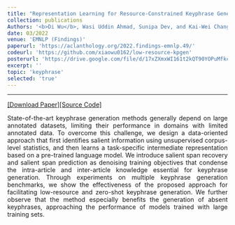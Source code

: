 ```yaml
---
title: "Representation Learning for Resource-Constrained Keyphrase Generation"
collection: publications
Authors: '<b>Di Wu</b>, Wasi Uddin Ahmad, Sunipa Dev, and Kai-Wei Chang.'
date: 03/2022
venue: 'EMNLP (Findings)'
paperurl: 'https://aclanthology.org/2022.findings-emnlp.49/'
codeurl: 'https://github.com/xiaowu0162/low-resource-kpgen'
posterurl: 'https://drive.google.com/file/d/17xZXmxWI161t2kQT90YOPuMfkceAlcAC/view?usp=sharing'
excerpt: ''
topic: 'keyphrase'
selected: 'true'
---
```

---
<a href='https://aclanthology.org/2022.findings-emnlp.49/' target="_blank">[Download Paper]</a><a href='https://github.com/xiaowu0162/low-resource-kpgen' target="_blank">[Source Code]</a>

<p align="justify">
State-of-the-art keyphrase generation methods generally depend on large annotated datasets, limiting their performance in domains with limited annotated data. To overcome this challenge, we design a data-oriented approach that first identifies salient information using unsupervised corpus-level statistics, and then learns a task-specific intermediate representation based on a pre-trained language model. We introduce salient span recovery and salient span prediction as denoising training objectives that condense the intra-article and inter-article knowledge essential for keyphrase generation. Through experiments on multiple keyphrase generation benchmarks, we show the effectiveness of the proposed approach for facilitating low-resource and zero-shot keyphrase generation. We further observe that the method especially benefits the generation of absent keyphrases, approaching the performance of models trained with large training sets. 
</p>
